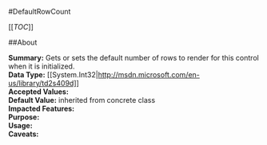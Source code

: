 #DefaultRowCount

[[_TOC_]]

##About

**Summary:**  Gets or sets the default number of rows to render for this control when it is initialized.   
**Data Type:** [[System.Int32|http://msdn.microsoft.com/en-us/library/td2s409d]]  
**Accepted Values:**   
**Default Value:** inherited from concrete class  
**Impacted Features:**   
**Purpose:**   
**Usage:**   
**Caveats:**   


